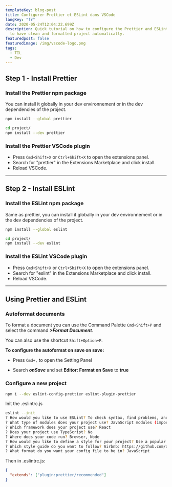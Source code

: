 ```yaml
---
templateKey: blog-post
title: Configurer Prettier et ESLint dans VSCode
langKey: "fr"
date: 2020-05-24T12:04:22.699Z
description: Quick tutorial on how to configure the Prettier and ESLint plugin
  to have clean and formatted project automatically.
featuredpost: false
featuredimage: /img/vscode-logo.png
tags:
  - TIL
  - Dev
---
```


## Step 1 - Install Prettier

### Install the Prettier npm package

You can install it globally in your dev environnement or in the dev dependencies of the project.

```sh
npm install --global prettier
```

```sh
cd project/
npm install --dev prettier
```

### Install the Prettier VSCode plugin

- Press `Cmd+Shift+X` or `Ctrl+Shift+X` to open the extensions panel.
- Search for "prettier" in the Extensions Marketplace and click install.
- Reload VSCode.

---

## Step 2 - Install ESLint

### Install the ESLint npm package

Same as prettier, you can install it globally in your dev environnement or in the dev dependencies of the project.

```sh
npm install --global eslint
```

```sh
cd project/
npm install --dev eslint
```

### Install the ESLint VSCode plugin

- Press `Cmd+Shift+X` or `Ctrl+Shift+X` to open the extensions panel.
- Search for "eslint" in the Extensions Marketplace and click install.
- Reload VSCode.

---

## Using Prettier and ESLint

### Autoformat documents

To format a document you can use the Command Palette `Cmd+Shift+P` and select the command **_>Format Document_**.

You can also use the shortcut `Shift+Option+F`.

**To configure the autoformat on save on save:**

- Press `Cmd+,` to open the Setting Panel

- Search **_onSave_** and set **Editor: Format on Save** to **true**

### Configure a new project

```sh
npm i --dev eslint-config-prettier eslint-plugin-prettier
```

Init the .eslintrc.js

```sh
eslint --init
? How would you like to use ESLint? To check syntax, find problems, and enforce code style
? What type of modules does your project use? JavaScript modules (import/export)
? Which framework does your project use? React
? Does your project use TypeScript? No
? Where does your code run? Browser, Node
? How would you like to define a style for your project? Use a popular style guide
? Which style guide do you want to follow? Airbnb: https://github.com/airbnb/javascript
? What format do you want your config file to be in? JavaScript
```

Then in .eslintrc.js:

```json
{
  "extends": ["plugin:prettier/recommended"]
}
```
